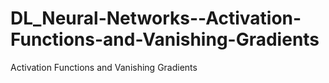 # DL_Neural-Networks--Activation-Functions-and-Vanishing-Gradients
Activation Functions and Vanishing Gradients
